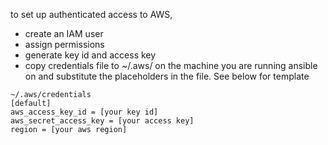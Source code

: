 to set up authenticated access to AWS, 
* create an IAM user
* assign permissions
* generate key id and access key
* copy credentials file to ~/.aws/ on the machine you are running ansible on and substitute the placeholders in the file.  See below for template

```
~/.aws/credentials 
[default] 
aws_access_key_id = [your key id] 
aws_secret_access_key = [your access key]
region = [your aws region]
```

